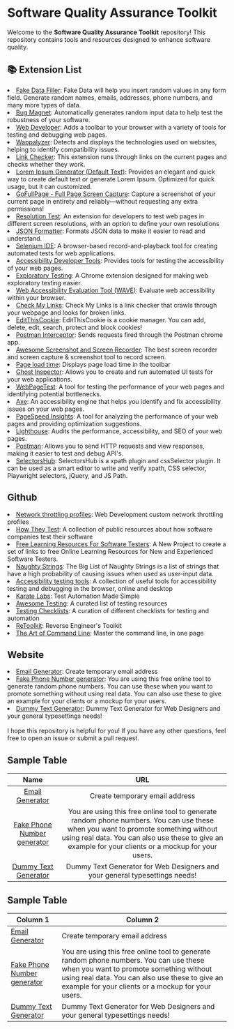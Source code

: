 # Software Quality Assurance Toolkit

Welcome to the **Software Quality Assurance Toolkit** repository! This repository contains tools and resources designed to enhance software quality.

<h2>📚 Extension List</h2>

  <li><a href="https://chrome.google.com/webstore/detail/fake-data-a-form-filler-y/gchcfdihakkhjgfmokemfeembfokkajj">Fake Data Filler</a>: Fake Data will help you insert random values in any form field. Generate random names, emails, addresses, phone numbers, and many more types of data.</li>
  <li><a href="https://chrome.google.com/webstore/detail/bug-magnet/ocbgbejhmeapiniekihjlckojhgjmfbo">Bug Magnet</a>: Automatically generates random input data to help test the robustness of your software.</li>
    <li><a href="https://chrome.google.com/webstore/detail/web-developer/bfbameneiokkgbdmiekhjnmfkcnldhhm">Web Developer</a>: Adds a toolbar to your browser with a variety of tools for testing and debugging web pages.</li>
  <li><a href="https://chrome.google.com/webstore/detail/wappalyzer/gppongmhjkpfnbhagpmjfkannfbllamg">Wappalyzer</a>: Detects and displays the technologies used on websites, helping to identify compatibility issues.</li>
    <li><a href="https://chrome.google.com/webstore/detail/link-checker/olcpkmmoifipcklgnphbhdhbpfniijmb">Link Checker</a>: This extension runs through links on the current pages and checks whether they work.</li>
      <li><a href="https://chrome.google.com/webstore/detail/lorem-ipsum-generator-def/mcdcbjjoakogbcopinefncmkcamnfkdb?hl=en">Lorem Ipsum Generator (Default Text)</a>: Provides an elegant and quick way to create default text or generate Lorem Ipsum. Optimized for quick usage, but it can customized.</li>
        <li><a href="https://chrome.google.com/webstore/detail/gofullpage-full-page-scre/fdpohaocaechififmbbbbbknoalclacl?hl=en">GoFullPage - Full Page Screen Capture</a>: Capture a screenshot of your current page in entirety and reliably—without requesting any extra permissions!</li>
  <li><a href="https://chrome.google.com/webstore/detail/resolution-test/idhfcdbheobinplaamokffboaccidbal?hl=en">Resolution Test</a>: An extension for developers to test web pages in different screen resolutions, with an option to define your own resolutions</li>
  <li><a href="https://chrome.google.com/webstore/detail/json-formatter/bcjindcccaagfpapjjmafapmmgkkhgoa">JSON Formatter</a>: Formats JSON data to make it easier to read and understand.</li>
  <li><a href="https://chrome.google.com/webstore/detail/selenium-ide/mooikfkahbdckldjjndioackbalphokd">Selenium IDE</a>: A browser-based record-and-playback tool for creating automated tests for web applications.</li>
  <li><a href="https://chrome.google.com/webstore/detail/accessibility-developer-t/fpkknkljclfencbdbgkenhalefipecmb">Accessibility Developer Tools</a>: Provides tools for testing the accessibility of your web pages.</li>
  <li><a href="https://chrome.google.com/webstore/detail/exploratory-testing-chrom/khigmghadjljgjpamimgjjmpmlbgmekj">Exploratory Testing</a>: A Chrome extension designed for making web exploratory testing easier.</li>
  <li><a href="https://chrome.google.com/webstore/detail/wave-evaluation-tool/jbbplnpkjmmeebjpijfedlgcdilocofh">Web Accessibility Evaluation Tool (WAVE)</a>: Evaluate web accessibility within your browser.</li>
  <li><a href="https://chrome.google.com/webstore/detail/check-my-links/ojkcdipcgfaekbeaelaapakgnjflfglf?hl=en-GB">Check My Links</a>: Check My Links is a link checker that crawls through your webpage and looks for broken links.</li>
  <li><a href="https://chrome.google.com/webstore/detail/editthiscookie/fngmhnnpilhplaeedifhccceomclgfbg?hl=en">EditThisCookie</a>: EditThisCookie is a cookie manager. You can add, delete, edit, search, protect and block cookies!</li>
  <li><a href="https://chrome.google.com/webstore/detail/postman-interceptor/aicmkgpgakddgnaphhhpliifpcfhicfo">Postman Interceptor</a>: Sends requests fired through the Postman chrome app.</li>
  <li><a href="https://chrome.google.com/webstore/detail/awesome-screenshot-and-sc/nlipoenfbbikpbjkfpfillcgkoblgpmj?hl=en">Awesome Screenshot and Screen Recorder</a>: The best screen recorder and screen capture & screenshot tool to record screen.</li>
  <li><a href="https://chrome.google.com/webstore/detail/page-load-time/fploionmjgeclbkemipmkogoaohcdbig?hl=en">Page load time</a>: Displays page load time in the toolbar</li>
  <li><a href="https://chrome.google.com/webstore/detail/ghost-inspector/blpcfgokakmgnkcojhhkbfbldkacnbeo">Ghost Inspector</a>: Allows you to create and run automated UI tests for your web applications.</li>  
  <li><a href="https://chrome.google.com/webstore/detail/webpagetest/mttenoljmdbjhjlcgfnhbclghljfhbmd">WebPageTest</a>: A tool for testing the performance of your web pages and identifying potential bottlenecks.</li>
  <li><a href="https://chrome.google.com/webstore/detail/axe/lhdoppojpmngadmnindnejefpokejbdd">Axe</a>: An accessibility engine that helps you identify and fix accessibility issues on your web pages.</li>  
  <li><a href="https://chrome.google.com/webstore/detail/pagespeed-insights/cdjggjbbgkbfcjhddkjpahddgoflcfhg">PageSpeed Insights</a>: A tool for analyzing the performance of your web pages and providing optimization suggestions.</li>    
    <li><a href="https://chrome.google.com/webstore/detail/lighthouse/blipmdconlkpinefehnmjammfjpmpbjk">Lighthouse</a>: Audits the performance, accessibility, and SEO of your web pages.</li>
      <li><a href="https://chrome.google.com/webstore/detail/postman/fhbjgbiflinjbdggehcddcbncdddomop">Postman</a>: Allows you to send HTTP requests and view responses, making it easier to test and debug API's.</li>
<li><a href="https://chrome.google.com/webstore/detail/selectorshub/ndgimibanhlabgdgjcpbbndiehljcpfh?hl=en">SelectorsHub</a>: SelectorsHub is a xpath plugin and cssSelector plugin.
It can be used as a smart editor to write and verify xpath, CSS selector, Playwright selectors, jQuery, and JS Path.</li>

<h2>Github</h2>

   <li><a href="https://gist.github.com/theodorosploumis/fd4086ee58369b68aea6b0782dc96a2e/">Network throttling profiles</a>: Web Development custom network throttling profiles</li>
   <li><a href="https://github.com/abhivaikar/howtheytest">How They Test</a>: A collection of public resources about how software companies test their software</li>
   <li><a href="https://github.com/PaulWaltersDev/FreeLearningResourcesForSoftwareTesters/">Free Learning Resources For Software Testers</a>: A New Project to create a set of links to free Online Learning Resources for New and Experienced Software Testers.</li>
   <li><a href="https://github.com/minimaxir/big-list-of-naughty-strings/">Naughty Strings</a>: The Big List of Naughty Strings is a list of strings that have a high probability of causing issues when used as user-input data.</li>
   <li><a href="https://github.com/akikoo/accessibility-testing-tools/">Accessibility testing tools</a>: A collection of useful tools for accessibility testing and debugging in the browser, online and desktop</li>
   <li><a href="https://github.com/karatelabs/karate/">Karate Labs</a>: Test Automation Made Simple</li>
   <li><a href="https://github.com/TheJambo/awesome-testing/">Awesome Testing</a>: A curated list of testing resources</li>
   <li><a href="https://github.com/automationhacks/testing-checklists/">Testing Checklists</a>: A curation of different checklists for testing and automation</li>
   <li><a href="https://github.com/mentebinaria/retoolkit/">ReToolkit</a>: Reverse Engineer's Toolkit</li>
   <li><a href="https://github.com/jlevy/the-art-of-command-line/">The Art of Command Line</a>: Master the command line, in one page</li>

<h2>Website</h2>
  
  <li><a href="https://generator.email/">Email Generator</a>: Create temporary email address</li>
  <li><a href="https://randommer.io/Phone">Fake Phone Number generator</a>: You are using this free online tool to generate random phone numbers. You can use these when you want to promote something without using real data. You can also use these to give an example for your clients or a mockup for your users.</li>
  <li><a href="https://www.dummytextgenerator.com/">Dummy Text Generator</a>: Dummy Text Generator for Web Designers and your general typesettings needs!</li>
</br>
  I hope this repository is helpful for you! If you have any other questions, feel free to open an issue or submit a pull request.

  ## Sample Table

| Name | URL |
|:----------:|:----------:|
| <a href="https://generator.email/">Email Generator</a>    | Create temporary email address   |
| <a href="https://randommer.io/Phone">Fake Phone Number generator</a>    | You are using this free online tool to generate random phone numbers. You can use these when you want to promote something without using real data. You can also use these to give an example for your clients or a mockup for your users.   |
| <a href="https://www.dummytextgenerator.com/">Dummy Text Generator</a>    | Dummy Text Generator for Web Designers and your general typesettings needs!   |

## Sample Table

| Column 1 | Column 2 |
|--------|--------|
|<a href="https://generator.email/">Email Generator</a>   |Create temporary email address  |
|<a href="https://randommer.io/Phone">Fake Phone Number generator</a>   |You are using this free online tool to generate random phone numbers. You can use these when you want to promote something without using real data. You can also use these to give an example for your clients or a mockup for your users.  |
|<a href="https://www.dummytextgenerator.com/">Dummy Text Generator</a>   |Dummy Text Generator for Web Designers and your general typesettings needs!  |


